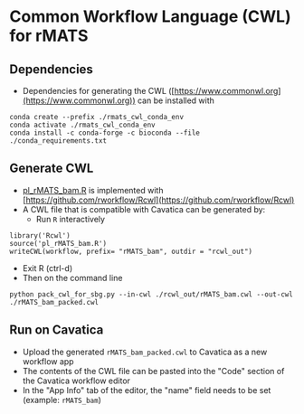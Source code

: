 # Common Workflow Language (CWL) for rMATS

## Dependencies

* Dependencies for generating the CWL ([https://www.commonwl.org](https://www.commonwl.org)) can be installed with
```
conda create --prefix ./rmats_cwl_conda_env
conda activate ./rmats_cwl_conda_env
conda install -c conda-forge -c bioconda --file ./conda_requirements.txt
```

## Generate CWL

* [pl_rMATS_bam.R](pl_rMATS_bam.R) is implemented with [https://github.com/rworkflow/Rcwl](https://github.com/rworkflow/Rcwl)
* A CWL file that is compatible with Cavatica can be generated by:
  + Run `R` interactively
```
library('Rcwl')
source('pl_rMATS_bam.R')
writeCWL(workflow, prefix= "rMATS_bam", outdir = "rcwl_out")
```
  + Exit R (ctrl-d)
  + Then on the command line
```
python pack_cwl_for_sbg.py --in-cwl ./rcwl_out/rMATS_bam.cwl --out-cwl ./rMATS_bam_packed.cwl
```

## Run on Cavatica

* Upload the generated `rMATS_bam_packed.cwl` to Cavatica as a new workflow app
* The contents of the CWL file can be pasted into the "Code" section of the Cavatica workflow editor
* In the "App Info" tab of the editor, the "name" field needs to be set (example: `rMATS_bam`)
